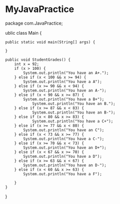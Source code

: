 # MyJavaPractice

package com.JavaPractice;

ublic class Main {

    public static void main(String[] args) {

    }

    public void StudentGrades() {
        int x = 92;
        if (x > 100) {
            System.out.println("You have an A+.");
        } else if (x < 100 && x >= 94) {
            System.out.println("You have a A");
        } else if (x >= 90 && x < 94) {
            System.out.println("You have an A-");
        } else if (x < 90 && x >= 87) {
            System.out.println("You have a B+");
                System.out.println("You have an B.");
        } else if (x >= 87 && x < 83) {
                System.out.println("You have an B-");
        } else if (x < 80 && x >= 83) {
                System.out.println("You have a C+");
        } else if (x >= 77 && x < 80) {
            System.out.println("You have an C");
        } else if (x < 73 && x >= 77) {
            System.out.println("You have a C-");
        } else if (x >= 70 && x < 73) {
            System.out.println("You have an D+");
        } else if (x < 67 && x >= 70) {
            System.out.println("You have a D");
        } else if (x >= 63 && x < 67) {
            System.out.println("You have an D-");
        } else if (x < 60 && x >= 63) {
            System.out.println("You have a F");

        }
    }
}
